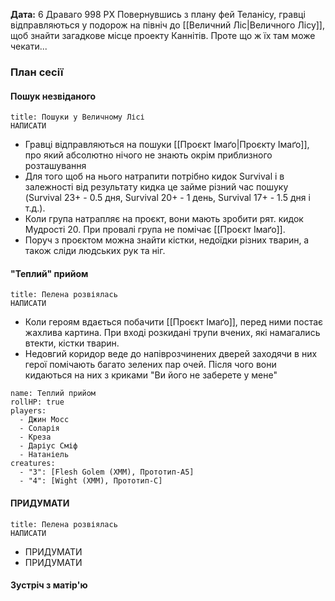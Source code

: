 **Дата:** 6 Драваго 998 РХ
Повернувшись з плану фей Теланісу, гравці відправляються у подорож на північ до [[Величний Ліс|Величного Лісу]], щоб знайти загадкове місце проекту Каннітів. Проте що ж їх там може чекати...

### План сесії
#### Пошук незвіданого
```ad-summary
title: Пошуки у Величному Лісі
НАПИСАТИ
```
- Гравці відправляються на пошуки [[Проєкт Імаґо|Проєкту Імаґо]], про який абсолютно нічого не знають окрім приблизного розташування
- Для того щоб на нього натрапити потрібно кидок Survival і в залежності від результату кидка це займе різний час пошуку (Survival 23+ - 0.5 дня, Survival 20+ - 1 день, Survival 17+ - 1.5 дня і т.д.).
- Коли група натрапляє на проєкт, вони мають зробити рят. кидок Мудрості 20. При провалі група не помічає [[Проєкт Імаґо]]. 
- Поруч з проєктом можна знайти кістки, недоїдки різних тварин, а також сліди людських рук та ніг.

#### "Теплий" прийом
```ad-summary
title: Пелена розвіялась
НАПИСАТИ
```
- Коли героям вдається побачити [[Проєкт Імаґо]], перед ними постає жахлива картина. При вході розкидані трупи вчених, які намагались втекти, кістки тварин.
- Недовгий коридор веде до напіврозчинених дверей заходячи в них герої помічають багато зелених пар очей. Після чого вони кидаються на них з криками "Ви його не заберете у мене"
```encounter
name: Теплий прийом
rollHP: true
players:
  - Джин Мосс
  - Соларія
  - Креза
  - Даріус Сміф
  - Натаніель
creatures:
  - "3": [Flesh Golem (XMM), Прототип-А5]
  - "4": [Wight (XMM), Прототип-С]
```

#### ПРИДУМАТИ
```ad-summary
title: Пелена розвіялась
НАПИСАТИ
```
- ПРИДУМАТИ
- ПРИДУМАТИ

#### Зустріч з матір'ю
